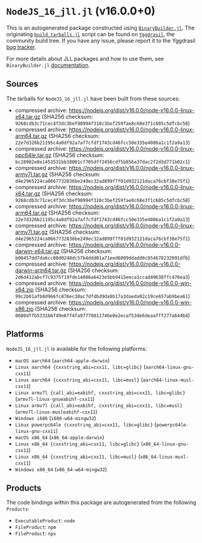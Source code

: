 # `NodeJS_16_jll.jl` (v16.0.0+0)

This is an autogenerated package constructed using [`BinaryBuilder.jl`](https://github.com/JuliaPackaging/BinaryBuilder.jl). The originating [`build_tarballs.jl`](https://github.com/JuliaPackaging/Yggdrasil/blob/60dbe065ebae7d787808635180b3e38e0626d54a/N/NodeJS/NodeJS_16/build_tarballs.jl) script can be found on [`Yggdrasil`](https://github.com/JuliaPackaging/Yggdrasil/), the community build tree.  If you have any issue, please report it to the Yggdrasil [bug tracker](https://github.com/JuliaPackaging/Yggdrasil/issues).

For more details about JLL packages and how to use them, see `BinaryBuilder.jl` [documentation](https://juliapackaging.github.io/BinaryBuilder.jl/dev/jll/).

## Sources

The tarballs for `NodeJS_16_jll.jl` have been built from these sources:

* compressed archive: https://nodejs.org/dist/v16.0.0/node-v16.0.0-linux-x64.tar.gz (SHA256 checksum: `9268cdb3c71cec4f3dc3bef98994f310c3bef259fae8c68e3f1c605c5dfcbc58`)
* compressed archive: https://nodejs.org/dist/v16.0.0/node-v16.0.0-linux-arm64.tar.gz (SHA256 checksum: `22e7d326b21195c4a0df92a7af7cfdf1743cd46fcc50e335e4086a1c1f2a9a13`)
* compressed archive: https://nodejs.org/dist/v16.0.0/node-v16.0.0-linux-ppc64le.tar.gz (SHA256 checksum: `bc28902e8e1453531bb38001cf705dff2456cdf5b856a37dac2f2d3d771b02c1`)
* compressed archive: https://nodejs.org/dist/v16.0.0/node-v16.0.0-linux-armv7l.tar.gz (SHA256 checksum: `d4e2965224ca0667732836be249ec32ad899f7f01d932121daca76cbf38e75f1`)
* compressed archive: https://nodejs.org/dist/v16.0.0/node-v16.0.0-linux-x64.tar.gz (SHA256 checksum: `9268cdb3c71cec4f3dc3bef98994f310c3bef259fae8c68e3f1c605c5dfcbc58`)
* compressed archive: https://nodejs.org/dist/v16.0.0/node-v16.0.0-linux-arm64.tar.gz (SHA256 checksum: `22e7d326b21195c4a0df92a7af7cfdf1743cd46fcc50e335e4086a1c1f2a9a13`)
* compressed archive: https://nodejs.org/dist/v16.0.0/node-v16.0.0-linux-armv7l.tar.gz (SHA256 checksum: `d4e2965224ca0667732836be249ec32ad899f7f01d932121daca76cbf38e75f1`)
* compressed archive: https://nodejs.org/dist/v16.0.0/node-v16.0.0-darwin-x64.tar.gz (SHA256 checksum: `b00457dd7da6cc00d0248dc57b4ddd01a71eed6009ddadd8c854678232091dfb`)
* compressed archive: https://nodejs.org/dist/v16.0.0/node-v16.0.0-darwin-arm64.tar.gz (SHA256 checksum: `2d6d412abcf7c9375f19fde14086a6423e5bb9415eeca1ccad49638ffc476ea3`)
* compressed archive: https://nodejs.org/dist/v16.0.0/node-v16.0.0-win-x64.zip (SHA256 checksum: `99c2b01afb8d966fc876ec30ac7dfdbd9da9b17a3daeda92c19ce657ab9bea61`)
* compressed archive: https://nodejs.org/dist/v16.0.0/node-v16.0.0-win-x86.zip (SHA256 checksum: `0600dffb5331b6f49e6ff4fa97770811746e0e2ecaf53de6deaafff277a644b4`)

## Platforms

`NodeJS_16_jll.jl` is available for the following platforms:

* `macOS aarch64` (`aarch64-apple-darwin`)
* `Linux aarch64 {cxxstring_abi=cxx11, libc=glibc}` (`aarch64-linux-gnu-cxx11`)
* `Linux aarch64 {cxxstring_abi=cxx11, libc=musl}` (`aarch64-linux-musl-cxx11`)
* `Linux armv7l {call_abi=eabihf, cxxstring_abi=cxx11, libc=glibc}` (`armv7l-linux-gnueabihf-cxx11`)
* `Linux armv7l {call_abi=eabihf, cxxstring_abi=cxx11, libc=musl}` (`armv7l-linux-musleabihf-cxx11`)
* `Windows i686` (`i686-w64-mingw32`)
* `Linux powerpc64le {cxxstring_abi=cxx11, libc=glibc}` (`powerpc64le-linux-gnu-cxx11`)
* `macOS x86_64` (`x86_64-apple-darwin`)
* `Linux x86_64 {cxxstring_abi=cxx11, libc=glibc}` (`x86_64-linux-gnu-cxx11`)
* `Linux x86_64 {cxxstring_abi=cxx11, libc=musl}` (`x86_64-linux-musl-cxx11`)
* `Windows x86_64` (`x86_64-w64-mingw32`)

## Products

The code bindings within this package are autogenerated from the following `Products`:

* `ExecutableProduct`: `node`
* `FileProduct`: `npm`
* `FileProduct`: `npx`
